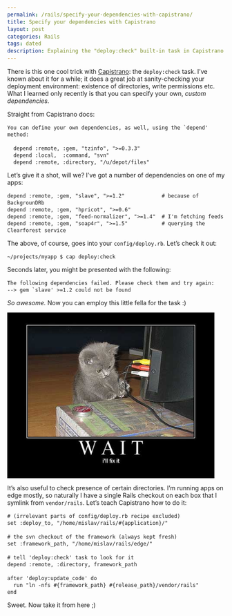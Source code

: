 ```yaml
---
permalink: /rails/specify-your-dependencies-with-capistrano/
title: Specify your dependencies with Capistrano
layout: post
categories: Rails
tags: dated
description: Explaining the "deploy:check" built-in task in Capistrano and how it can help preparing your deployment.
---
```


There is this one cool trick with [Capistrano][1]: the `deploy:check` task. I’ve known about it for a while; it does a great job at sanity-checking your deployment environment: existence of directories, write permissions etc. What I learned only recently is that you can specify your own, _custom dependencies_.

Straight from Capistrano docs:

    You can define your own dependencies, as well, using the `depend' method:
    
      depend :remote, :gem, "tzinfo", ">=0.3.3"
      depend :local,  :command, "svn"
      depend :remote, :directory, "/u/depot/files"

Let’s give it a shot, will we? I’ve got a number of dependencies on one of my apps:

    depend :remote, :gem, "slave", ">=1.2"            # because of BackgrounDRb
    depend :remote, :gem, "hpricot", ">=0.6"
    depend :remote, :gem, "feed-normalizer", ">=1.4"  # I'm fetching feeds
    depend :remote, :gem, "soap4r", ">=1.5"           # querying the Clearforest service

The above, of course, goes into your `config/deploy.rb`. Let’s check it out:

    ~/projects/myapp $ cap deploy:check

Seconds later, you might be presented with the following:

    The following dependencies failed. Please check them and try again:
    --> gem `slave' >=1.2 could not be found

_So awesome._ Now you can employ this little fella for the task :)

<img src="/page_attachments/0000/0019/500-fix-it.jpg" alt="Cat fixes it" style="display:block; margin-bottom:.5em">

It’s also useful to check presence of certain directories. I’m running apps on edge mostly, so naturally I have a single Rails checkout on each box that I symlink from `vendor/rails`. Let’s teach Capistrano how to do it:

    # (irrelevant parts of config/deploy.rb recipe excluded)
    set :deploy_to, "/home/mislav/rails/#{application}/"
    
    # the svn checkout of the framework (always kept fresh)
    set :framework_path, "/home/mislav/rails/edge/"
    
    # tell 'deploy:check' task to look for it
    depend :remote, :directory, framework_path
    
    after 'deploy:update_code' do
      run "ln -nfs #{framework_path} #{release_path}/vendor/rails" 
    end

Sweet. Now take it from here ;)


[1]: http://www.capify.org/
[2]: http://twitter.pbwiki.com/Cats